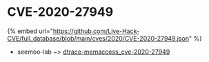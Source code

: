# CVE-2020-27949
{% embed url="https://github.com/Live-Hack-CVE/full_database/blob/main/cves/2020/CVE-2020-27949.json" %}

* seemoo-lab ~> [dtrace-memaccess_cve-2020-27949](https://www.alice-snow.ru/2020/database/cve-2020-27949/dtrace-memaccess_cve-2020-27949-seemoo-lab)